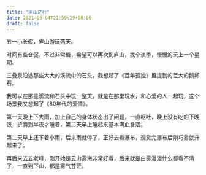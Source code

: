```yaml
---
title: "庐山之行"
date: 2021-05-04T21:59:29+08:00
draft: false
---
```


五一小长假，庐山游玩两天。

时间有些仓促，不过非常值，希望可以再次到庐山，找个淡季，慢慢的玩上一个星期。

三叠泉沿途那些大大的溪流中的石头，我想起了《百年孤独》里提到的巨大的鹅卵石。

我可以在那些溪流和石头中玩一整天，就是在那里玩水，和心爱的人一起玩，这个场景我又想起了《80年代的爱情》。

第一天晚上下大雨，加上自己的身体状态出了问题，一直呕吐，晚上没有吃的下晚饭，折腾到半夜才睡着，第二天早上睡起来基本满血复活。

第二天早上还下着小雨，后来雨就停了，正好去看瀑布，观赏完瀑布后刚巧雾就升起来了。

再后来去五老峰，刚开始是云山雾海非常好看，后来就是白雾漫漫什么都看不清了，一直到下山，都是雾气苍茫。



